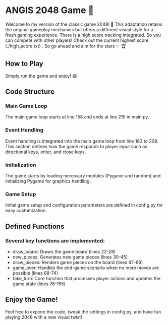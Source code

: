 # ANGIS 2048 Game :tada:
Welcome to my version of the classic game 2048! :wave: This adaptation retains the original gameplay mechanics but offers a different visual style for a fresh gaming experience. There is a high score tracking integrated. So you can compete with other players! Check out the current highest score (./high_score.txt) . So go ahead and aim for the stars :sparkles: :trophy:

## How to Play
Simply run the game and enjoy! :smile:

## Code Structure
### Main Game Loop
The main game loop starts at line 158 and ends at line 215 in main.py.

### Event Handling
Event handling is integrated into the main game loop from line 183 to 208. This section defines how the game responds to player input such as directional keys, enter, and close keys.

### Initialization
The game starts by loading necessary modules (Pygame and random) and initializing Pygame for graphics handling.

### Game Setup
Initial game setup and configuration parameters are defined in config.py for easy customization.


## Defined Functions
### Several key functions are implemented:
- draw_board: Draws the game board (lines 22-28)
- new_pieces: Generates new game pieces (lines 30-45)
- draw_pieces: Renders game pieces on the board (lines 47-66)
- game_over: Handles the end-game scenario when no more moves are possible (lines 68-74)
- take_turn: Core function that processes player actions and updates the game state (lines 76-155)

## Enjoy the Game! 
Feel free to explore the code, tweak the settings in config.py, and have fun playing 2048 with a new visual twist!
